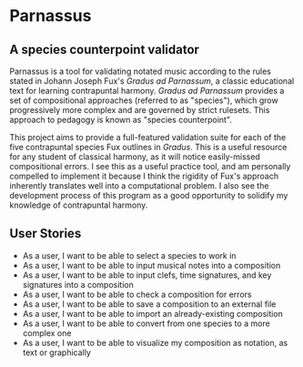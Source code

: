 # Parnassus
## A species counterpoint validator

Parnassus is a tool for validating notated music according to the rules stated in Johann Joseph Fux's *Gradus ad Parnassum*, a classic educational text for learning contrapuntal harmony.
*Gradus ad Parnassum* provides a set of compositional approaches (referred to as "species"), which grow progressively more complex and are governed by strict rulesets.
This approach to pedagogy is known as "species counterpoint".

This project aims to provide a full-featured validation suite for each of the five contrapuntal species Fux outlines in *Gradus*.
This is a useful resource for any student of classical harmony, as it will notice easily-missed compositional errors.
I see this as a useful practice tool, and am personally compelled to implement it because I think the rigidity of Fux's approach inherently translates well into a computational problem.
I also see the development process of this program as a good opportunity to solidify my knowledge of contrapuntal harmony.

## User Stories

- As a user, I want to be able to select a species to work in
- As a user, I want to be able to input musical notes into a composition
- As a user, I want to be able to input clefs, time signatures, and key signatures into a composition
- As a user, I want to be able to check a composition for errors
- As a user, I want to be able to save a composition to an external file
- As a user, I want to be able to import an already-existing composition
- As a user, I want to be able to convert from one species to a more complex one
- As a user, I want to be able to visualize my composition as notation, as text or graphically